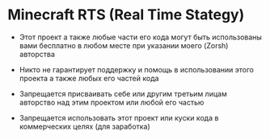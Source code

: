 # Minecraft RTS (Real Time Stategy)
* Этот проект а также любые части его кода могут быть использованы вами бесплатно в любом месте при указании моего (Zorsh) авторства

* Никто не гарантирует поддержку и помощь в использовании этого проекта а также любых его частей кода

* Запрещается присваивать себе или другим третьим лицам авторство над этим проектом или любой его частью

* Запрещается использовать этот проект или куски кода в коммерческих целях (для заработка)